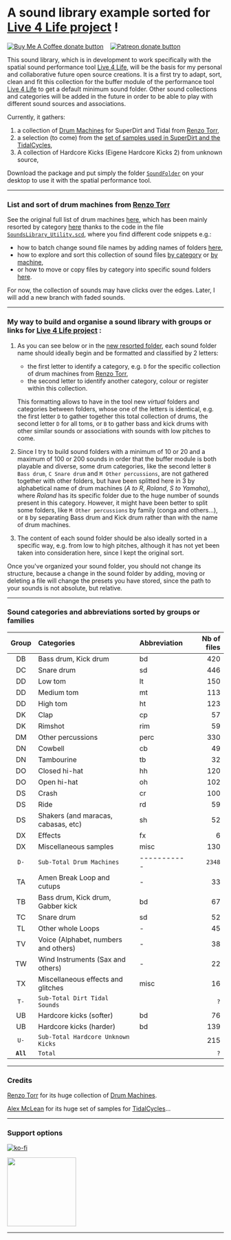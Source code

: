 # A sound library example sorted for [Live 4 Life project](https://github.com/Xon77/Live4Life) !

<span class="badge-buymeacoffee"><a href="https://ko-fi.com/live4life" title="Donate to this project using Buy Me A Coffee"><img src="https://img.shields.io/badge/buy%20me%20a%20coffee-donate-yellow.svg" alt="Buy Me A Coffee donate button" /></a></span> &nbsp;&nbsp; <span class="badge-patreon"><a href="https://patreon.com/live4life" title="Donate to this project using Patreon"><img src="https://img.shields.io/badge/patreon-donate-yellow.svg" alt="Patreon donate button" /></a></span>

This sound library, which is in development to work specifically with the spatial sound performance tool [Live 4 Life](https://github.com/Xon77/Live4Life), will be the basis for my personal and collaborative future open source creations. It is a first try to adapt, sort, clean and fit this collection for the buffer module of the performance tool [Live 4 Life](https://github.com/Xon77/Live4Life) to get a default minimum sound folder. Other sound collections and categories will be added in the future in order to be able to play with different sound sources and associations.

Currently, it gathers:
1. a collection of [Drum Machines](https://github.com/ritchse/tidal-drum-machines/tree/main/machines) for SuperDirt and Tidal from [Renzo Torr](https://github.com/ritchse),
2. a selection (to come) from the [set of samples used in SuperDirt and the TidalCycles](https://github.com/tidalcycles/Dirt-Samples),
3. A collection of Hardcore Kicks (Eigene Hardcore Kicks 2) from unknown source,

Download the package and put simply the folder [`SoundFolder`](/SoundFolder) on your desktop to use it with the spatial performance tool.

---

### List and sort of drum machines from [Renzo Torr](https://github.com/ritchse)

See the original full list of drum machines [here](https://github.com/Xon77/tidal-drum-machines/tree/main/machines), which has been mainly resorted by category [here](/DrumMachines) thanks to the code in the file [`SoundsLibrary_Utility.scd`](/SoundsLibrary_Utility.scd), where you find different code snippets e.g.: 
* how to batch change sound file names by adding names of folders [here](/SoundsLibrary_Utility.scd#L44-L123), 
* how to explore and sort this collection of sound files [by category](/SoundsLibrary_Utility.scd#L131-L187) or [by machine](/SoundsLibrary_Utility.scd#L412-L418),
* or how to move or copy files by category into specific sound folders [here](/SoundsLibrary_Utility.scd#L199-L220).

For now, the collection of sounds may have clicks over the edges. Later, I will add a new branch with faded sounds. 

---

### My way to build and organise a sound library with groups or links for [Live 4 Life project](https://github.com/Xon77/Live4Life) :

1. As you can see below or in the [new resorted folder](/SoundFolder), each sound folder name should ideally begin and be formatted and classified by 2 letters:
	* the first letter to identify a category, e.g. `D` for the specific collection of drum machines from [Renzo Torr](https://github.com/ritchse),
	* the second letter to identify another category, colour or register within this collection.
	
	This formatting allows to have in the tool new *virtual* folders and categories between folders, whose one of the letters is identical, e.g. the first letter `D` to gather together this total collection of drums, the second letter `D` for all toms, or `B` to gather bass and kick drums with other similar sounds or associations with sounds with low pitches to come.

2. Since I try to build sound folders with a minimum of 10 or 20 and a maximum of 100 or 200 sounds in order that the buffer module is both playable and diverse, some drum categories, like the second letter `B Bass drum`, `C Snare drum` and `M Other percussions`, are not gathered together with other folders, but have been splitted here in 3 by alphabetical name of drum machines (*A to R*, *Roland*, *S to Yamaha*), where *Roland* has its specific folder due to the huge number of sounds present in this category. However, it might have been better to split  some folders, like `M Other percussions` by family (conga and others...), or `B` by separating Bass drum and Kick drum rather than with the name of drum machines.

3. The content of each sound folder should be also ideally sorted in a specific way, e.g. from low to high pitches, although it has not yet been taken into consideration here, since I kept the original sort.

Once you've organized your sound folder, you should not change its structure, because a change in the sound folder by adding, moving or deleting a file will change the presets you have stored, since the path to your sounds is not absolute, but relative.


---


### Sound categories and abbreviations sorted by groups or families

| Group | Categories                     | Abbreviation |  Nb of files  |
|:-----------------------------------:|:------------|:------------|-----:|
| DB          | Bass drum, Kick drum                | bd          |  420 |
| DC          | Snare drum                          | sd          |  446 |
| DD          | Low tom                             | lt          |  150 |
| DD          | Medium tom                          | mt          |  113 |
| DD          | High tom                            | ht          |  123 |
| DK          | Clap                                | cp          |   57 |
| DK          | Rimshot                             | rim         |   59 |
| DM          | Other percussions                   | perc        |  330 |
| DN          | Cowbell                             | cb          |   49 |
| DN          | Tambourine                          | tb          |   32 |
| DO          | Closed hi-hat                       | hh          |  120 |
| DO          | Open hi-hat                         | oh          |  102 |
| DS          | Crash                               | cr          |  100 |
| DS          | Ride                                | rd          |   59 |
| DS          | Shakers (and maracas, cabasas, etc) | sh          |   52 |
| DX          | Effects                             | fx          |    6 |
| DX          | Miscellaneous samples               | misc        |  130 |
| `D-`        | `Sub-Total Drum Machines`           | ----------- | `2348` |
| TA          | Amen Break Loop and cutups          | -          |  33 |
| TB          | Bass drum, Kick drum, Gabber kick	            | bd         |  67  |
| TC          | Snare drum	            | sd         |  52  |
| TL          | Other whole Loops	            | -          |  45 |
| TV          | Voice (Alphabet, numbers and others)           | -          |  38 |
| TW          | Wind Instruments (Sax and others)           | -          |  22 |
| TX          | Miscellaneous effects and glitches               | misc        |  16 |
| `T-`        | `Sub-Total Dirt Tidal Sounds`            |            | `?` |
| UB          | Hardcore kicks (softer)              | bd         |  76 |
| UB          | Hardcore kicks (harder)              | bd         | 139 |
| `U-`        | `Sub-Total Hardcore Unknown Kicks`   |            | 215 |
| **`All`**        | `Total`            |            | `?` |


---

### Credits

[Renzo Torr](https://github.com/ritchse) for its huge collection of [Drum Machines](https://github.com/ritchse/tidal-drum-machines/tree/main/machines).

[Alex McLean](https://github.com/yaxu) for its huge set of samples for [TidalCycles](https://github.com/tidalcycles/Dirt-Samples)...

---

### Support options

[![ko-fi](https://ko-fi.com/img/githubbutton_sm.svg)](https://ko-fi.com/Z8Z1C1NDP)

<a href="https://www.patreon.com/Live4Life">
	<img src="https://c5.patreon.com/external/logo/become_a_patron_button@2x.png" width="160">
</a>


<!--
[![Support me on Patreon](https://img.shields.io/endpoint.svg?url=https%3A%2F%2Fshieldsio-patreon.vercel.app%2Fapi%3Fusername%3DLive4Life%26type%3Dpatrons&style=for-the-badge)](https://patreon.com/Live4Life)
-->

---

<!--
Deleted
### License

GPL 3

See the [License](/LICENSE) for more details.
-->
